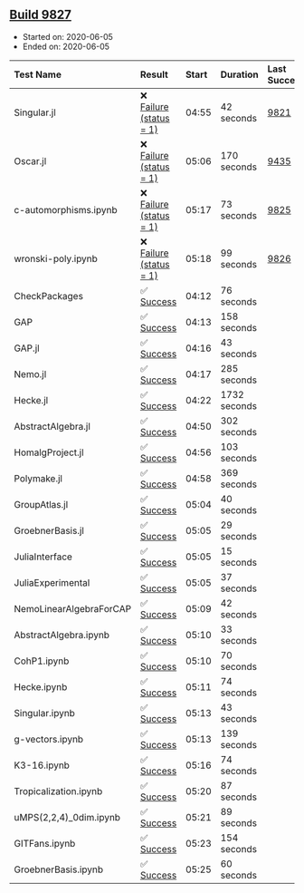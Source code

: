 ## [Build 9827](https://oscarci.mathematik.uni-kl.de/job/oscar/9827/)

* Started on: 2020-06-05
* Ended on: 2020-06-05

| Test Name    | Result | Start | Duration | Last Success | First Failure |
|:-------------|:-------|:------|:---------|:-------------|:--------------|
| Singular.jl | ❌ [Failure (status = 1)](https://oscarci.mathematik.uni-kl.de/job/oscar/9827/artifact/logs/build-9827/Singular.jl.log) | 04:55 | 42 seconds | [9821](https://oscarci.mathematik.uni-kl.de/job/oscar/9821/) | [9822](https://oscarci.mathematik.uni-kl.de/job/oscar/9822/) |
| Oscar.jl | ❌ [Failure (status = 1)](https://oscarci.mathematik.uni-kl.de/job/oscar/9827/artifact/logs/build-9827/Oscar.jl.log) | 05:06 | 170 seconds | [9435](https://oscarci.mathematik.uni-kl.de/job/oscar/9435/) | [9436](https://oscarci.mathematik.uni-kl.de/job/oscar/9436/) |
| c-automorphisms.ipynb | ❌ [Failure (status = 1)](https://oscarci.mathematik.uni-kl.de/job/oscar/9827/artifact/logs/build-9827/c-automorphisms.ipynb.log) | 05:17 | 73 seconds | [9825](https://oscarci.mathematik.uni-kl.de/job/oscar/9825/) | [9826](https://oscarci.mathematik.uni-kl.de/job/oscar/9826/) |
| wronski-poly.ipynb | ❌ [Failure (status = 1)](https://oscarci.mathematik.uni-kl.de/job/oscar/9827/artifact/logs/build-9827/wronski-poly.ipynb.log) | 05:18 | 99 seconds | [9826](https://oscarci.mathematik.uni-kl.de/job/oscar/9826/) | [9827](https://oscarci.mathematik.uni-kl.de/job/oscar/9827/) |
| CheckPackages | ✅ [Success](https://oscarci.mathematik.uni-kl.de/job/oscar/9827/artifact/logs/build-9827/CheckPackages.log) | 04:12 | 76 seconds |  |  |
| GAP | ✅ [Success](https://oscarci.mathematik.uni-kl.de/job/oscar/9827/artifact/logs/build-9827/GAP.log) | 04:13 | 158 seconds |  |  |
| GAP.jl | ✅ [Success](https://oscarci.mathematik.uni-kl.de/job/oscar/9827/artifact/logs/build-9827/GAP.jl.log) | 04:16 | 43 seconds |  |  |
| Nemo.jl | ✅ [Success](https://oscarci.mathematik.uni-kl.de/job/oscar/9827/artifact/logs/build-9827/Nemo.jl.log) | 04:17 | 285 seconds |  |  |
| Hecke.jl | ✅ [Success](https://oscarci.mathematik.uni-kl.de/job/oscar/9827/artifact/logs/build-9827/Hecke.jl.log) | 04:22 | 1732 seconds |  |  |
| AbstractAlgebra.jl | ✅ [Success](https://oscarci.mathematik.uni-kl.de/job/oscar/9827/artifact/logs/build-9827/AbstractAlgebra.jl.log) | 04:50 | 302 seconds |  |  |
| HomalgProject.jl | ✅ [Success](https://oscarci.mathematik.uni-kl.de/job/oscar/9827/artifact/logs/build-9827/HomalgProject.jl.log) | 04:56 | 103 seconds |  |  |
| Polymake.jl | ✅ [Success](https://oscarci.mathematik.uni-kl.de/job/oscar/9827/artifact/logs/build-9827/Polymake.jl.log) | 04:58 | 369 seconds |  |  |
| GroupAtlas.jl | ✅ [Success](https://oscarci.mathematik.uni-kl.de/job/oscar/9827/artifact/logs/build-9827/GroupAtlas.jl.log) | 05:04 | 40 seconds |  |  |
| GroebnerBasis.jl | ✅ [Success](https://oscarci.mathematik.uni-kl.de/job/oscar/9827/artifact/logs/build-9827/GroebnerBasis.jl.log) | 05:05 | 29 seconds |  |  |
| JuliaInterface | ✅ [Success](https://oscarci.mathematik.uni-kl.de/job/oscar/9827/artifact/logs/build-9827/JuliaInterface.log) | 05:05 | 15 seconds |  |  |
| JuliaExperimental | ✅ [Success](https://oscarci.mathematik.uni-kl.de/job/oscar/9827/artifact/logs/build-9827/JuliaExperimental.log) | 05:05 | 37 seconds |  |  |
| NemoLinearAlgebraForCAP | ✅ [Success](https://oscarci.mathematik.uni-kl.de/job/oscar/9827/artifact/logs/build-9827/NemoLinearAlgebraForCAP.log) | 05:09 | 42 seconds |  |  |
| AbstractAlgebra.ipynb | ✅ [Success](https://oscarci.mathematik.uni-kl.de/job/oscar/9827/artifact/logs/build-9827/AbstractAlgebra.ipynb.log) | 05:10 | 33 seconds |  |  |
| CohP1.ipynb | ✅ [Success](https://oscarci.mathematik.uni-kl.de/job/oscar/9827/artifact/logs/build-9827/CohP1.ipynb.log) | 05:10 | 70 seconds |  |  |
| Hecke.ipynb | ✅ [Success](https://oscarci.mathematik.uni-kl.de/job/oscar/9827/artifact/logs/build-9827/Hecke.ipynb.log) | 05:11 | 74 seconds |  |  |
| Singular.ipynb | ✅ [Success](https://oscarci.mathematik.uni-kl.de/job/oscar/9827/artifact/logs/build-9827/Singular.ipynb.log) | 05:13 | 43 seconds |  |  |
| g-vectors.ipynb | ✅ [Success](https://oscarci.mathematik.uni-kl.de/job/oscar/9827/artifact/logs/build-9827/g-vectors.ipynb.log) | 05:13 | 139 seconds |  |  |
| K3-16.ipynb | ✅ [Success](https://oscarci.mathematik.uni-kl.de/job/oscar/9827/artifact/logs/build-9827/K3-16.ipynb.log) | 05:16 | 74 seconds |  |  |
| Tropicalization.ipynb | ✅ [Success](https://oscarci.mathematik.uni-kl.de/job/oscar/9827/artifact/logs/build-9827/Tropicalization.ipynb.log) | 05:20 | 87 seconds |  |  |
| uMPS(2,2,4)_0dim.ipynb | ✅ [Success](https://oscarci.mathematik.uni-kl.de/job/oscar/9827/artifact/logs/build-9827/uMPS-2-2-4-_0dim.ipynb.log) | 05:21 | 89 seconds |  |  |
| GITFans.ipynb | ✅ [Success](https://oscarci.mathematik.uni-kl.de/job/oscar/9827/artifact/logs/build-9827/GITFans.ipynb.log) | 05:23 | 154 seconds |  |  |
| GroebnerBasis.ipynb | ✅ [Success](https://oscarci.mathematik.uni-kl.de/job/oscar/9827/artifact/logs/build-9827/GroebnerBasis.ipynb.log) | 05:25 | 60 seconds |  |  |
